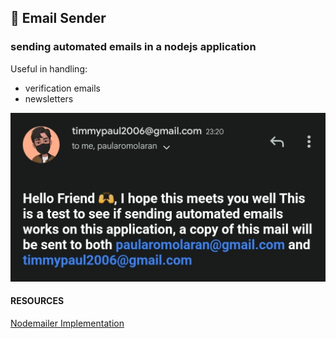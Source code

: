 ## 📧 Email Sender

### sending automated emails in a nodejs application

Useful in handling:

- verification emails
- newsletters

![screenshot of sent email](./assets/auto-email.jpeg)

#### RESOURCES

[Nodemailer Implementation](https://www.freecodecamp.org/news/use-nodemailer-to-send-emails-from-your-node-js-server/)
